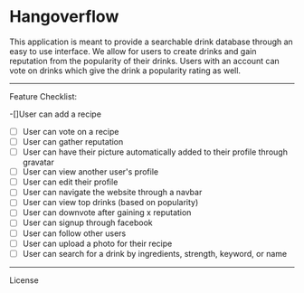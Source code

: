 Hangoverflow
========================

This application is meant to provide a searchable drink database through an easy to use interface. We allow for users to create drinks and gain reputation from the popularity of their drinks. Users with an account can vote on drinks which give the drink a popularity rating as well.

________________________

Feature Checklist:

-[]User can add a recipe
- [ ] User can vote on a recipe
- [ ] User can gather reputation
- [ ] User can have their picture automatically added to their profile through gravatar
- [ ] User can view another user's profile
- [ ] User can edit their profile
- [ ] User can navigate the website through a navbar
- [ ] User can view top drinks (based on popularity)
- [ ] User can downvote after gaining x reputation
- [ ] User can signup through facebook
- [ ] User can follow other users
- [ ] User can upload a photo for their recipe
- [ ] User can search for a drink by ingredients, strength, keyword, or name

________________________

License
